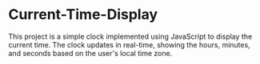 # Current-Time-Display
This project is a simple clock implemented using JavaScript to display the current time. The clock updates in real-time, showing the hours, minutes, and seconds based on the user's local time zone.
